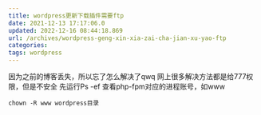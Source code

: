 ```yaml
---
title: wordpress更新下载插件需要ftp 
date: 2021-12-13 17:17:06.0
updated: 2022-12-16 08:44:18.869
url: /archives/wordpress-geng-xin-xia-zai-cha-jian-xu-yao-ftp
categories: 
tags: wordpress
---
```


因为之前的博客丢失，所以忘了怎么解决了qwq
网上很多解决方法都是给777权限，但是不安全
先运行Ps -ef 查看php-fpm对应的进程账号，如www

```Linux
chown -R www wordpress目录
```
